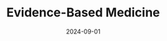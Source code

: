 ---
layout: post
date: 2024-09-01
inline: true
title: Evidence-Based Medicine
university: National Tsing Hua University
semester: Fall 2024
past: false
external_page: 
---